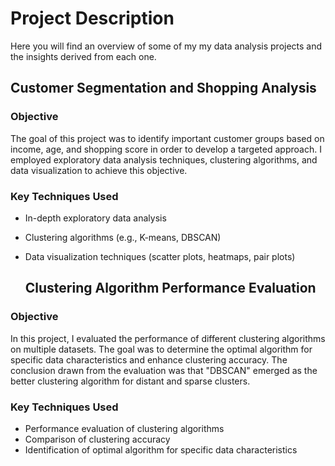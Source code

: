 # Project Description

Here you will find an overview of some of my my data analysis projects and the insights derived from each one. 

## Customer Segmentation and Shopping Analysis

### Objective
The goal of this project was to identify important customer groups based on income, age, and shopping score in order to develop a targeted approach. I employed exploratory data analysis techniques, clustering algorithms, and data visualization to achieve this objective.

### Key Techniques Used
- In-depth exploratory data analysis
- Clustering algorithms (e.g., K-means, DBSCAN)
- Data visualization techniques (scatter plots, heatmaps, pair plots)

  ## Clustering Algorithm Performance Evaluation

### Objective
In this project, I evaluated the performance of different clustering algorithms on multiple datasets. The goal was to determine the optimal algorithm for specific data characteristics and enhance clustering accuracy. The conclusion drawn from the evaluation was that "DBSCAN" emerged as the better clustering algorithm for distant and sparse clusters.

### Key Techniques Used
- Performance evaluation of clustering algorithms
- Comparison of clustering accuracy
- Identification of optimal algorithm for specific data characteristics
